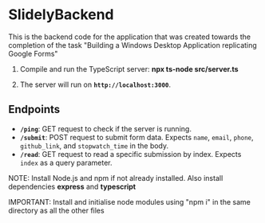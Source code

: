 # SlidelyBackend
This is the backend code for the application that was created towards the completion of the task "Building a Windows Desktop Application replicating Google Forms"


1. Compile and run the TypeScript server:
   **npx ts-node src/server.ts**
  
2. The server will run on **`http://localhost:3000`**.

## Endpoints

- **`/ping`**: GET request to check if the server is running.
- **`/submit`**: POST request to submit form data. Expects `name`, `email`, `phone`, `github_link`, and `stopwatch_time` in the body.
- **`/read`**: GET request to read a specific submission by index. Expects `index` as a query parameter.

NOTE: Install Node.js and npm if not already installed. Also install dependencies **express** and **typescript**

IMPORTANT: Install and initialise node modules using "npm i" in the same directory as all the other files
